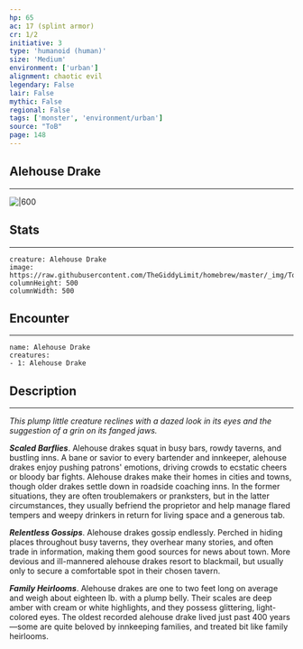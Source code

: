 ```yaml
---
hp: 65
ac: 17 (splint armor)
cr: 1/2
initiative: 3
type: 'humanoid (human)'    
size: 'Medium'
environment: ['urban']
alignment: chaotic evil
legendary: False
lair: False
mythic: False
regional: False
tags: ['monster', 'environment/urban']
source: "ToB"
page: 148
---
```


## Alehouse Drake
---

![|600](https://raw.githubusercontent.com/TheGiddyLimit/homebrew/master/_img/ToB/Alehouse%20Drake.webp)

## Stats
---

```statblock
creature: Alehouse Drake
image: https://raw.githubusercontent.com/TheGiddyLimit/homebrew/master/_img/ToB/token/Alehouse%20Drake.png
columnHeight: 500
columnWidth: 500
```

## Encounter
---

```encounter-table
name: Alehouse Drake
creatures:
- 1: Alehouse Drake
```

## Description
---
_This plump little creature reclines with a dazed look in its eyes and the suggestion of a grin on its fanged jaws._

**_Scaled Barflies_**. Alehouse drakes squat in busy bars, rowdy taverns, and bustling inns. A bane or savior to every bartender and innkeeper, alehouse drakes enjoy pushing patrons' emotions, driving crowds to ecstatic cheers or bloody bar fights.
Alehouse drakes make their homes in cities and towns, though older drakes settle down in roadside coaching inns. In the former situations, they are often troublemakers or pranksters, but in the latter circumstances, they usually befriend the proprietor and help manage flared tempers and weepy drinkers in return for living space and a generous tab.

**_Relentless Gossips_**. Alehouse drakes gossip endlessly. Perched in hiding places throughout busy taverns, they overhear many stories, and often trade in information, making them good sources for news about town. More devious and ill-mannered alehouse drakes resort to blackmail, but usually only to secure a comfortable spot in their chosen tavern.

**_Family Heirlooms_**. Alehouse drakes are one to two feet long on average and weigh about eighteen lb. with a plump belly. Their scales are deep amber with cream or white highlights, and they possess glittering, light-colored eyes. The oldest recorded alehouse drake lived just past 400 years—some are quite beloved by innkeeping families, and treated bit like family heirlooms.






